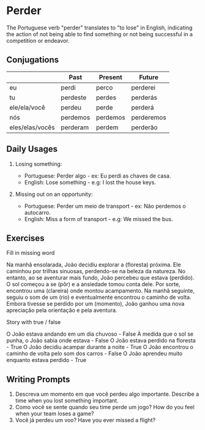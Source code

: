 # Perder

The Portuguese verb "perder" translates to "to lose" in English, indicating the action of not being able to find something or not being successful in a competition or endeavor.

## Conjugations

|                 | Past     | Present  | Future     |
| --------------- | -------- | -------- | ---------- |
| eu              | perdi    | perco    | perderei   |
| tu              | perdeste | perdes   | perderás   |
| ele/ela/você    | perdeu   | perde    | perderá    |
| nós             | perdemos | perdemos | perderemos |
| eles/elas/vocês | perderam | perdem   | perderão   |

## Daily Usages

1. Losing something:

   - Portuguese: Perder algo - ex: Eu perdi as chaves de casa.
   - English: Lose something - e.g: I lost the house keys.

2. Missing out on an opportunity:

   - Portuguese: Perder um meio de transport - ex: Não perdemos o autocarro.
   - English: Miss a form of transport - e.g: We missed the bus.

## Exercises

Fill in missing word

Na manhã ensolarada, João decidiu explorar a (floresta) próxima. Ele caminhou por trilhas sinuosas, perdendo-se na beleza da natureza. No entanto, ao se aventurar mais fundo, João percebeu que estava (perdido). O sol começou a se (pôr) e a ansiedade tomou conta dele. Por sorte, encontrou uma (clareira) onde montou acampamento. Na manhã seguinte, seguiu o som de um (rio) e eventualmente encontrou o caminho de volta. Embora tivesse se perdido por um (momento), João ganhou uma nova apreciação pela orientação e pela aventura.

Story with true / false

O João estava andando em um dia chuvoso - False
À medida que o sol se punha, o João sabia onde estava - False
O João estava perdido na floresta - True
O João decidiu acampar durante a noite - True
O João encontrou o caminho de volta pelo som dos carros - False
O João aprendeu muito enquanto estava perdido - True

## Writing Prompts

1. Descreva um momento em que você perdeu algo importante. Describe a time when you lost something important.
2. Como você se sente quando seu time perde um jogo? How do you feel when your team loses a game?
3. Você já perdeu um voo? Have you ever missed a flight?

